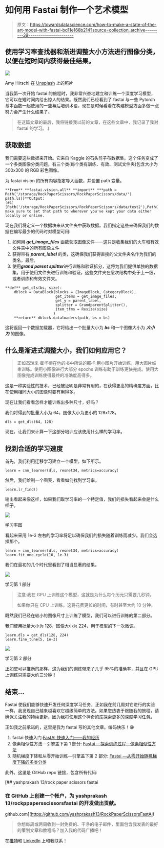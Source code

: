 # 如何用 Fastai 制作一个艺术模型

> 原文：<https://towardsdatascience.com/how-to-make-a-state-of-the-art-model-with-fastai-bd11e168b214?source=collection_archive---------39----------------------->

## 使用学习率查找器和渐进调整大小方法进行图像分类，以便在短时间内获得最佳结果。

![](img/fb960d44e47202846495a86434c37942.png)

Amy Hirschi 在 [Unsplash](https://unsplash.com?utm_source=medium&utm_medium=referral) 上的照片

当我第一次开始 fastai 的旅程时，我非常兴奋地建立和训练一个深度学习模型，它可以在短时间内给出惊人的结果。既然我们已经看到了 fastai 与一些 Pytorch 基本函数一起使用的一些幕后培训术语，现在是时候看看在构建模型方面多做一点努力会产生什么结果了。

> 在这篇文章的最后，我将链接我以前的文章，在这些文章中，我记录了我对 fastai 的学习。:)

## 获取数据

我们需要这些数据来开始。它来自 Kaggle 的石头剪子布数据集。这个任务变成了一个多类图像分类问题，有三个类(每个类有训练、有效、测试文件夹)包含大小为 300x300 的 RGB 彩色图像。

为 fastai vision 的所有内容指定导入函数，并设置 path 变量。

```
**from** **fastai.vision.all** **import** ***path = Path('/storage/RockPaperScissors/RockPaperScissors/data/')
path.ls()**Output:
(#4) [Path('/storage/RockPaperScissors/RockPaperScissors/data/test2'),Path('/storage/RockPaperScissors/RockPaperScissors/data/valid'),Path('/storage/RockPaperScissors/RockPaperScissors/data/.DS_Store'),Path('/storage/RockPaperScissors/RockPaperScissors/data/train')]# make sure to set that path to wherever you've kept your data either locally or online.
```

现在我们将定义一个数据块来从文件夹中获取数据。我们指定这些来确保我们的数据在编写最少的代码时对模型可用:

1.  如何用 ***get_image_files*** 函数获取图像文件——这只是收集我们的火车和有效文件夹中的所有图像文件
2.  获得带有 ***parent_label*** 的类，这确保我们获得直接的父文件夹名作为我们的类名，最后，
3.  使用***grand parent splitter***进行训练和验证拆分，这将为我们提供单独的数据集，用于使用文件夹进行训练和验证，这些文件夹在层次结构中处于上一级，或者训练和有效文件夹。

```
**def** get_dls(bs, size):
    dblock = DataBlock(blocks = (ImageBlock, CategoryBlock),
                       get_items = get_image_files,
                       get_y = parent_label,
                       splitter = GrandparentSplitter(),
                       item_tfms = Resize(size)
                      )
    **return** dblock.dataloaders(path, bs = bs)
```

这将返回一个数据加载器，它将给出一个批量大小为 ***bs*** 和一个图像大小为 ***大小为*** 的图像。

## 什么是渐进式调整大小，我们如何应用它？

> 正如杰瑞米·霍华德在他的书中所说的那样:用小图片开始训练，用大图片结束训练。使用小图像进行大部分 epochs 训练有助于训练更快完成。使用大图像完成训练使得最终的准确度高得多。

这是一种实验性的技术，已经被证明是非常有用的，在获得更高的精确度方面，比在使用相同大小的图像时要有用得多。

现在让我们看看怎样才能训练出多种尺寸，好吗？

我们将得到的批量大小为 64，图像大小为更小的 128x128。

```
dls = get_dls(64, 128)
```

现在，让我们来计算一下这部分培训应该使用什么样的学习率。

## 找到合适的学习速度

首先，我们利用迁移学习建立一个模型，如下所示。

```
learn = cnn_learner(dls, resnet34, metrics=accuracy)
```

然后，我们绘制一个图表，看看如何找到学习率。

```
learn.lr_find()
```

输出看起来像这样，如果我们取学习率的一个特定值，我们的损失看起来会是什么样子。

![](img/67b68b5d75d11938413fdf9eacc76bfb.png)

学习率图

看起来采用 1e-3 左右的学习率将足以确保我们的损失随着训练而减少。我们会选择那个。

```
learn = cnn_learner(dls, resnet34, metrics=accuracy)
learn.fit_one_cycle(10, 1e-3)
```

我们在最初的几个时代里看到了相当显著的结果。

![](img/e685a58e1abc4e1634fa5bbcca8de727.png)

学习第 1 部分

> 注意:我在 GPU 上训练这个模型，这就是为什么每个历元只需要几秒钟。
> 
> 如果你只在 CPU 上训练，这将花费更长的时间，有时甚至大约 10 分钟。

既然我们已经在较小的图像尺寸上训练了模型，我们可以进行训练的第二部分。

我们使用批量大小为 128，图像大小为 224，用于模型的下一次微调。

```
learn.dls = get_dls(128, 224)
learn.fine_tune(5, 1e-3)
```

![](img/c884c317a08acb3ad0196af3f661600f.png)

学习第 2 部分

正如您可以推断的那样，这为我们的训练带来了几乎 95%的准确率，并且在 GPU 上训练只需要大约三分钟！

## 结束…

Fastai 使我们能够快速开发任何深度学习任务，正如我在前几周对它进行的实验一样，我发现自己越来越喜欢它超级简单的方法。如果您热衷于跟随我的旅程，请确保关注我的持续更新，因为我将使用这个神奇的库探索更多的深度学习任务。

正如我之前承诺的，这里是我为 fastai 写的其他文章。编码快乐！😁

1.  fastai 快速入门:[FastAI 快速入门——我的经历](/a-fast-introduction-to-fastai-my-experience-b18d4457f6a5)
2.  像素相似性方法—引擎盖下第 1 部分: [Fastai —探索训练过程—像素相似性方法](/fastai-exploring-the-training-process-the-pixel-similarity-approach-74bbdb844509)
3.  随机梯度下降和从零开始训练—引擎盖下第 2 部分: [Fastai —从零开始随机梯度下降的多类分类](/fastai-multi-class-classification-with-stochastic-gradient-descent-from-scratch-8410fe3fea22)

此外，这里是 GitHub repo 链接，包含所有代码:

[](https://github.com/yashprakash13/RockPaperScissorsFastAI) [## yashprakash 13/rock paper scissors fastai

### 在 GitHub 上创建一个帐户，为 yashprakash 13/rockppapersscissorsfastai 的开发做出贡献。

github.com](https://github.com/yashprakash13/RockPaperScissorsFastAI) 

> 你想每周或两周收到一封免费的、干净的电子邮件，里面包含我发表的最好的策划文章和教程吗？加入我的代码广播吧！

在[推特](https://twitter.com/csandyash)和 [LinkedIn](https://www.linkedin.com/in/yashprakash13/) 上和我联系！